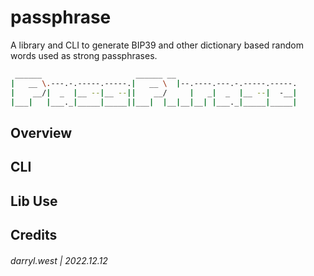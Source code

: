 # passphrase

A library and CLI to generate BIP39 and other dictionary based random words used as strong passphrases.

```bash
 ______                     ______ __                           
|   __ \.---.-.-----.-----.|   __ \  |--.----.---.-.-----.-----.
|    __/|  _  |__ --|__ --||    __/     |   _|  _  |__ --|  -__|
|___|   |___._|_____|_____||___|  |__|__|__| |___._|_____|_____|

```

## Overview

## CLI

## Lib Use

## Credits

###### darryl.west | 2022.12.12
